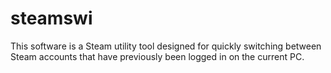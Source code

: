 # steamswi
This software is a Steam utility tool designed for quickly switching between Steam accounts that have previously been logged in on the current PC.
